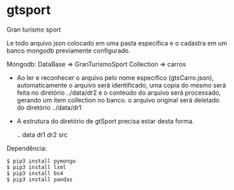 # gtsport

Gran turismo sport

  Le todo arquivo json colocado em uma pasta especifica e o cadastra em um banco mongodb previamente configurado.

  Mongodb:
    DataBase   => GranTurismoSport
    Collection => carros

  - Ao ler e reconhecer o arquivo pelo nome especifico (gtsCarro.json), automaticamente o arquivo será identificado, uma copia do mesmo será feita no diretório ../data/dr2 e o conteúdo do arquivo será processado, gerando um item collection no banco. o arquivo original será deletado do diretório ../data/dr1

  - A estrutura do diretório de gtSport precisa estar desta forma.

    ..
    data
      dr1
      dr2
    src


Dependência:

    $ pip3 install pymongo
    $ pip3 install lxml
    $ pip3 install bs4
    $ pip3 install pandas
